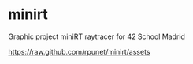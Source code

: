 # minirt
Graphic project miniRT raytracer for 42 School Madrid

https://raw.github.com/rpunet/minirt/assets
